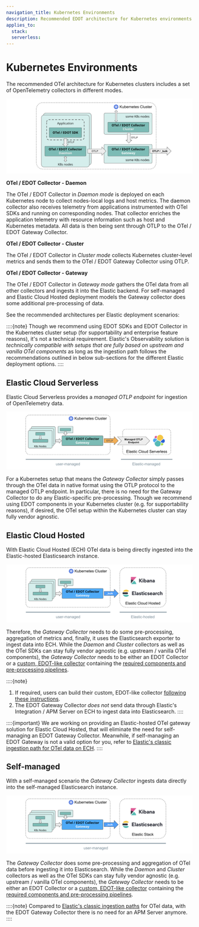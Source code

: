 ```yaml
---
navigation_title: Kubernetes Environments
description: Recommended EDOT architecture for Kubernetes environments.
applies_to:
  stack:
  serverless:
---
```


# Kubernetes Environments

The recommended OTel architecture for Kubernetes clusters includes a set of OpenTelemetry collectors in different modes.

![K8s-Cluster](./../images/arch-k8s-cluster.png)

**OTel / EDOT Collector - Daemon**

The OTel / EDOT Collector in *Daemon mode* is deployed on each Kubernetes node to collect nodes-local logs and host metrics.
The daemon collector also receives telemetry from applications instrumented with OTel SDKs and running on corresponding nodes.
That collector enriches the application telemetry with resource information such as host and Kubernetes metadata.
All data is then being sent through OTLP to the OTel / EDOT Gateway Collector.

**OTel / EDOT Collector - Cluster**

The OTel / EDOT Collector in *Cluster mode* collects Kubernetes cluster-level metrics and sends them to the OTel / EDOT Gateway Collector using OTLP.

**OTel / EDOT Collector - Gateway**

The OTel / EDOT Collector in *Gateway mode* gathers the OTel data from all other collectors and ingests it into the Elastic backend.
For self-managed and Elastic Cloud Hosted deployment models the Gateway collector does some additional pre-processing of data.

See the recommended architectures per Elastic deployment scenarios:

::::{note}
Though we recommend using EDOT SDKs and EDOT Collector in the Kubernetes cluster setup (for supportability and enterprise feature reasons), it's not a technical requirement.
Elastic's Observability solution is *technically compatible with setups that are fully based on upstream and vanilla OTel components*
as long as the ingestion path follows the recommendations outlined in below sub-sections for the different Elastic deployment options.
::::

## Elastic Cloud Serverless

Elastic Cloud Serverless provides a *managed OTLP endpoint* for ingestion of OpenTelemetry data.

![K8s-Serverless](./../images/arch-k8s-serverless.png)

For a Kubernetes setup that means the *Gateway Collector* simply passes through the OTel data in native format using the OTLP protocol to the managed OTLP endpoint. In particular, there is no need for the Gateway Collector to do any Elastic-specific pre-processing.
Though we recommend using EDOT components in your Kubernetes cluster (e.g. for supportability reasons), if desired, the OTel setup within the Kubernetes cluster can stay fully vendor agnostic.

## Elastic Cloud Hosted

With Elastic Cloud Hosted (ECH) OTel data is being directly ingested into the Elastic-hosted Elasticsearch instance.

![K8s-ECH](./../images/arch-k8s-ech.png)

Therefore, the *Gateway Collector* needs to do some pre-processing, aggregation of metrics and, finally, it uses the Elasticsearch exporter to ingest data into ECH. While the *Daemon* and *Cluster* collectors as well as the OTel SDKs can stay fully vendor agnostic (e.g. upstream / vanilla OTel components), the *Gateway Collector* needs to be either an EDOT Collector or a [custom, EDOT-like collector](../edot-collector/custom-collector) containing the [required components and pre-processing pipelines](../edot-collector/config/default-config-k8s#direct-ingestion-into-elasticsearch).

::::{note}
1.  If required, users can build their custom, EDOT-like collector [following these instructions](../edot-collector/custom-collector#build-a-custom-edot-like-collector).
2.  The EDOT Gateway Collector *does not* send data through Elastic's Integration / APM Server on ECH to ingest data into Elasticsearch.
::::

::::{important}
We are working on providing an Elastic-hosted OTel gateway solution for Elastic Cloud Hosted, that will eliminate the need for self-managing an EDOT Gateway Collector. Meanwhile, if self-managing an EDOT Gateway is not a valid option for you, refer to [Elastic's classic ingestion path for OTel data on ECH](https://www.elastic.co/guide/en/observability/current/apm-open-telemetry.html).
::::

## Self-managed

With a self-managed scenario the *Gateway Collector* ingests data directly into the self-managed Elasticsearch instance.

![K8s-self-managed](./../images/arch-k8s-self-managed.png)

The *Gateway Collector* does some pre-processing and aggregation of OTel data before ingesting it into Elasticsearch. While the *Daemon* and *Cluster* collectors as well as the OTel SDKs can stay fully vendor agnostic (e.g. upstream / vanilla OTel components), the *Gateway Collector* needs to be either an EDOT Collector or a [custom, EDOT-like collector](../edot-collector/custom-collector) containing the [required components and pre-processing pipelines](../edot-collector/config/default-config-k8s#direct-ingestion-into-elasticsearch).

::::{note}
Compared to [Elastic's classic ingestion paths](https://www.elastic.co/guide/en/observability/current/apm-open-telemetry.html) for OTel data, with the EDOT Gateway Collector there is no need for an APM Server anymore.
::::
